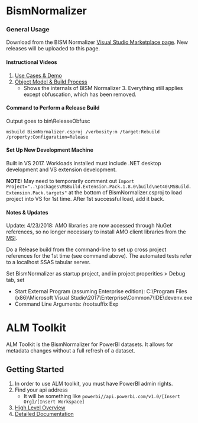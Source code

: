 # BismNormalizer

### General Usage

Download from the BISM Normalizer [Visual Studio Marketplace page](https://marketplace.visualstudio.com/items?itemName=ChristianWade.BISMNormalizer3). New releases will be uploaded to this page.

#### Instructional Videos
1. [Use Cases & Demo](http://www.youtube.com/watch?v=LZdOwfJqFrM)
1. [Object Model & Build Process](http://www.youtube.com/watch?v=r3eGK-dSYuw)
   - Shows the internals of BISM Normalizer 3. Everything still applies except obfuscation, which has been removed.

#### Command to Perform a Release Build

Output goes to bin\ReleaseObfusc

`msbuild BismNormalizer.csproj /verbosity:m /target:Rebuild /property:Configuration=Release`

#### Set Up New Development Machine

Built in VS 2017. Workloads installed must include .NET desktop development and VS extension development.

**NOTE:** May need to temporarily comment out `Import Project="..\packages\MSBuild.Extension.Pack.1.8.0\build\net40\MSBuild.Extension.Pack.targets"` at the bottom of BismNormalizer.csproj to load project into VS for 1st time. After 1st successful load, add it back.

#### Notes & Updates
Update: 4/23/2018: AMO libraries are now accessed through NuGet references, so no longer necessary to install AMO client libraries from the [MSI](https://docs.microsoft.com/en-us/azure/analysis-services/analysis-services-data-providers).

Do a Release build from the command-line to set up cross project references for the 1st time (see command above). The automated tests refer to a localhost SSAS tabular server.

Set BismNormalizer as startup project, and in project properities > Debug tab, set

* Start External Program (assuming Enterprise edition): C:\Program Files (x86)\Microsoft Visual Studio\2017\Enterprise\Common7\IDE\devenv.exe
* Command Line Arguments: /rootsuffix Exp

# ALM Toolkit

ALM Toolkit is the BismNormalizer for PowerBI datasets. It allows for metadata changes without a full refresh of a dataset.

## Getting Started
1. In order to use ALM toolkit, you must have PowerBI admin rights.
1. Find your api address
   * It will be something like `powerbi//api.powerbi.com/v1.0/[Insert Org]/[Insert Workspace]`
1. [High Level Overview](http://alm-toolkit.com/HowToUse)
1. [Detailed Documentation](https://github.com/microsoft/Analysis-Services/blob/master/BismNormalizer/Model%20Comparison%20and%20Merging%20for%20Analysis%20Services.pdf)
